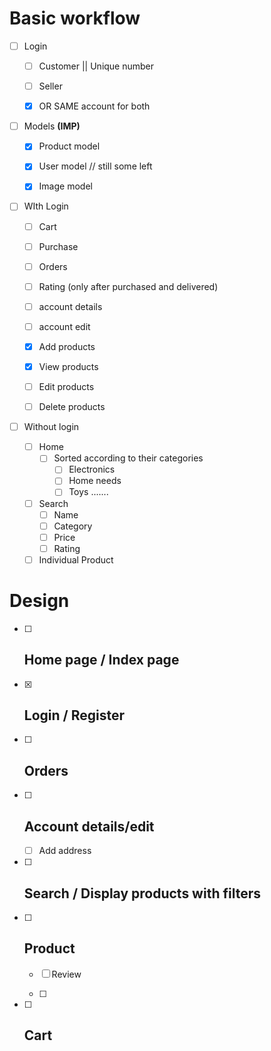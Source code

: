 # Basic workflow

- [ ] Login
  
  - [ ] Customer || Unique number
  
  - [ ] Seller
  
  - [x] OR SAME account for both

- [ ] Models **(IMP)**
  
  - [x] Product model
  
  - [x] User model // still some left
  
  - [x] Image model

- [ ] WIth Login
  
  - [ ] Cart
  
  - [ ] Purchase
  
  - [ ] Orders
  
  - [ ] Rating (only after purchased and delivered)
  
  - [ ] account details
  
  - [ ] account edit
  
  - [x] Add products
  
  - [x] View products
  
  - [ ] Edit products
  
  - [ ] Delete products

- [ ] Without login
  
  - [ ] Home
    - [ ] Sorted according to their categories
      - [ ] Electronics
      - [ ] Home needs
      - [ ] Toys .......
  - [ ] Search
    - [ ] Name
    - [ ] Category
    - [ ] Price
    - [ ] Rating
  - [ ] Individual Product

# Design

- [ ] ## Home page / Index page

- [x] ## Login / Register

- [ ] ## Orders

- [ ] ## Account details/edit
	- [ ] Add address 

- [ ] ## Search / Display products with filters

- [ ] ## Product
  
  - [ ] Review
  
  - [ ] 

- [ ] ## Cart